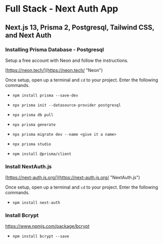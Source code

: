 # Full Stack - Next Auth App

## Next.js 13, Prisma 2, Postgresql, Tailwind CSS, and Next Auth

### Installing Prisma Database - Postgresql

Setup a free account with Neon and follow the instructions. 

[https://neon.tech/](https://neon.tech/ "Neon")

Once setup, open up a terminal and `cd` to your project.  Enter the following commands.

- `npm install prisma --save-dev`

- `npx prisma init --datasource-provider postgresql`

- `npx prisma db pull`

- `npx prisma generate`

- `npx prisma migrate dev --name <give it a name>`

- `npx prisma studio`

- `npm install @prisma/client`

### Install NextAuth.js

[https://next-auth.js.org/](https://next-auth.js.org/ "NextAuth.js")

Once setup, open up a terminal and `cd` to your project.  Enter the following commands.

- `npm install next-auth`

### Install Bcrypt

https://www.npmjs.com/package/bcrypt

- `npm install bcrypt --save`